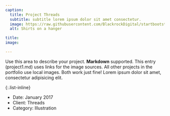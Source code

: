 ```yaml
---
caption:
  title: Project Threads
  subtitle: subtitle lorem ipsum dolor sit amet consectetur.
  image: https://raw.githubusercontent.com/BlackrockDigital/startbootstrap-agency/master/src/assets/img/portfolio/01-full.jpg
  alt: Shirts on a hanger

title:
image:

---
```


Use this area to describe your project. **Markdown** supported. This entry (project1.md) uses links for the image sources. All other projects in the portfolio use local images. Both work just fine! Lorem ipsum dolor sit amet, consectetur adipisicing elit.

{:.list-inline}

- Date: January 2017
- Client: Threads
- Category: Illustration
